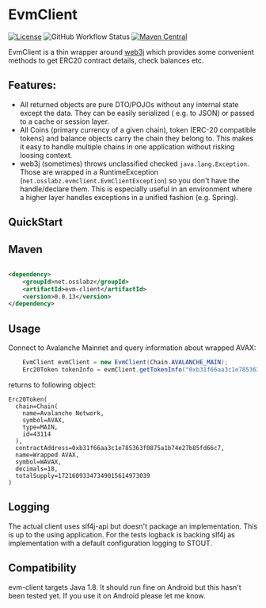 EvmClient
============
[![License](http://img.shields.io/:license-apache-brightgreen.svg)](http://www.apache.org/licenses/LICENSE-2.0.html)
![GitHub Workflow Status](https://img.shields.io/github/workflow/status/rvullriede/evm-client/Java%20CI%20with%20Maven)
[![Maven Central](https://img.shields.io/maven-central/v/net.osslabz/evm-client?label=Maven%20Central)](https://search.maven.org/artifact/net.osslabz/evm-client)

EvmClient is a thin wrapper around [web3j](https://github.com/web3j/web3j "Web3j: Web3 Java Ethereum Ðapp API")  which
provides some convenient methods to get ERC20 contract details, check balances etc.

Features:
---------

- All returned objects are pure DTO/POJOs without any internal state except the data. They can be easily serialized (
  e.g. to JSON) or passed to a cache or session layer.
- All Coins (primary currency of a given chain), token (ERC-20 compatible tokens) and balance objects carry the chain they belong to. This makes it easy to handle multiple chains in one application without risking loosing context.
- web3j (sometimes) throws unclassified checked `java.lang.Exception`. Those are wrapped in a
  RuntimeException (`net.osslabz.evmclient.EvmClientException`) so you don't have the handle/declare them. This is
  especially useful in an environment where a higher layer handles exceptions in a unified fashion (e.g. Spring).

QuickStart
---------

Maven
------

```xml

<dependency>
    <groupId>net.osslabz</groupId>
    <artifactId>evm-client</artifactId>
    <version>0.0.13</version>
</dependency>
```

Usage
------

Connect to Avalanche Mainnet and query information about wrapped AVAX:

```java
    EvmClient evmClient = new EvmClient(Chain.AVALANCHE_MAIN);
    Erc20Token tokenInfo = evmClient.getTokenInfo("0xb31f66aa3c1e785363f0875a1b74e27b85fd66c7"); // wrapped AVAX
```        

returns to following object:

```
Erc20Token(
  chain=Chain(
    name=Avalanche Network, 
    symbol=AVAX, 
    type=MAIN, 
    id=43114
  ),
  contractAddress=0xb31f66aa3c1e785363f0875a1b74e27b85fd66c7,
  name=Wrapped AVAX,
  symbol=WAVAX,
  decimals=18,
  totalSupply=17216093347349015614973039
)
```

Logging
------
The actual client uses slf4j-api but doesn't package an implementation. This is up to the using application. For the
tests logback is backing slf4j as implementation with a default configuration logging to STOUT.

Compatibility
------
evm-client targets Java 1.8. It should run fine on Android but this hasn't been tested yet. If you use it on Android please let me know.
